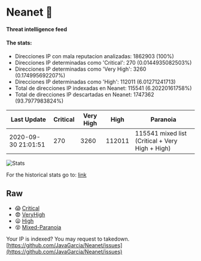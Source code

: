 # Neanet :hocho:
#### Threat intelligence feed
#### The stats:

- Direcciones IP con mala reputacion analizadas: 1862903 (100%)
- Direcciones IP determinadas como 'Critical':  270 (0.0144935082503%)
- Direcciones IP determinadas como 'Very High':  3260 (0.174995692207%)
- Direcciones IP determinadas como 'High':  112011 (6.01271241713)
- Total de direcciones IP indexadas en Neanet:  115541 (6.20220161758%)
- Total de direcciones IP descartadas en Neanet:  1747362 (93.7977983824%)

| Last Update | Critical | Very High | High | Paranoia |
| --- | --- | --- | --- | --- |
| 2020-09-30 21:01:51 | 270 | 3260 | 112011 | 115541 mixed list (Critical + Very High + High)|

![Stats](https://docs.google.com/spreadsheets/d/e/2PACX-1vSnaNMIXVabIpDJjufMlzH7poXnshF3mgd8Is1g9ytUEzVsP5my4Trn8f-xkoLLQ38xpL3HtmUexLo6/pubchart?oid=501124687&format=image)

For the historical stats go to: [link](/stats.csv)
## Raw
- :scream: [Critical](https://raw.githubusercontent.com/JavaGarcia/Neanet/master/blacklists/neanet_critical.txt)
- :fearful: [VeryHigh](https://raw.githubusercontent.com/JavaGarcia/Neanet/master/blacklists/neanet_veryHigh.txtt)
- :frowning: [High](https://raw.githubusercontent.com/JavaGarcia/Neanet/master/blacklists/neanet_high.txt)
- :dizzy_face: [Mixed-Paranoia](https://raw.githubusercontent.com/JavaGarcia/Neanet/master/blacklists/neanet_all.txt)


Your IP is indexed? You may request to takedown. [https://github.com/JavaGarcia/Neanet/issues](https://github.com/JavaGarcia/Neanet/issues)






































































































































































































































































































































































































































































































































































































































































































































































































































































































































































































































































































































































